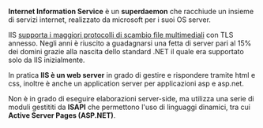 **Internet Information Service** è un **superdaemon** che racchiude un insieme di servizi internet, realizzato da microsoft per i suoi OS server.

IIS <u>supporta i maggiori protocolli di scambio file multimediali</u> con TLS annesso.
Negli anni è riuscito a guadagnarsi una fetta di server pari al $15\%$ dei domini grazie alla nascita dello standard .NET il quale era supportato solo da IIS inizialmente.

In pratica **IIS è un web server** in grado di gestire e rispondere tramite html e css, inoltre è anche un application server per applicazioni asp e asp.net.

Non è in grado di eseguire elaborazioni server-side, ma utilizza una serie di moduli gestititi da **ISAPI** che permettono l'uso di linguaggi dinamici, tra cui **Active Server Pages (ASP.NET)**.

